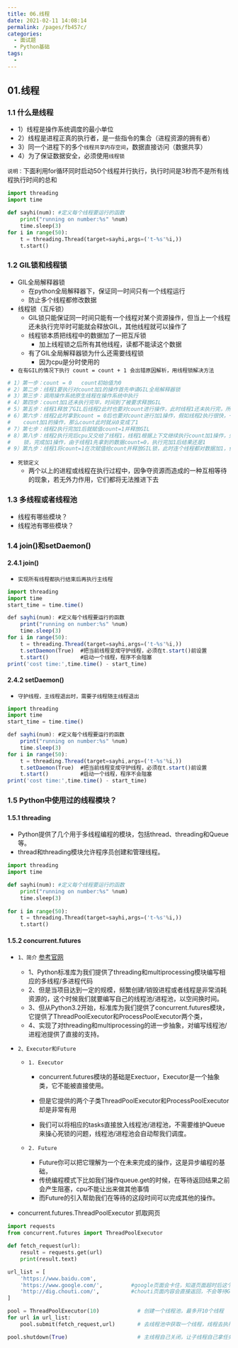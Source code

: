 ```yaml
---
title: 06.线程
date: 2021-02-11 14:08:14
permalink: /pages/fb457c/
categories:
  - 面试题
  - Python基础
tags:
  - 
---
```

## 01.线程

### 1.1 什么是线程

- 1）线程是操作系统调度的最小单位
- 2）线程是进程正真的执行者，是一些指令的集合（进程资源的拥有者）
- 3）同一个进程下的多个`线程共享内存空间`，数据直接访问（数据共享）
- 4）为了保证数据安全，必须使用`线程锁`

`说明：`下面利用for循环同时启动50个线程并行执行，执行时间是3秒而不是所有线程执行时间的总和

```python
import threading
import time

def sayhi(num): #定义每个线程要运行的函数
    print("running on number:%s" %num)
    time.sleep(3)
for i in range(50):
    t = threading.Thread(target=sayhi,args=('t-%s'%i,))
    t.start()
```

### 1.2 GIL锁和线程锁

- GIL全局解释器锁
  - 在python全局解释器下，保证同一时间只有一个线程运行
  - 防止多个线程都修改数据
- 线程锁（互斥锁）
  - GIL锁只能保证同一时间只能有一个线程对某个资源操作，但当上一个线程还未执行完毕时可能就会释放GIL，其他线程就可以操作了
  - 线程锁本质把线程中的数据加了一把互斥锁
    - 加上线程锁之后所有其他线程，读都不能读这个数据
  - 有了GIL全局解释器锁为什么还需要线程锁
    - 因为cpu是分时使用的
- `在有GIL的情况下执行 count = count + 1 会出错原因解析，用线程锁解决方法`

```python
# 1）第一步：count = 0   count初始值为0
# 2）第二步：线程1要执行对count加1的操作首先申请GIL全局解释器锁
# 3）第三步：调用操作系统原生线程在操作系统中执行
# 4）第四步：count加1还未执行完毕，时间到了被要求释放GIL
# 5）第五步：线程1释放了GIL后线程2此时也要对count进行操作，此时线程1还未执行完，所以count还是0
# 6）第六步：线程2此时拿到count = 0后也要对count进行加1操作，假如线程2执行很快，一次就完成了
#    count加1的操作，那么count此时就从0变成了1
# 7）第七步：线程2执行完加1后就赋值count=1并释放GIL
# 8）第八步：线程2执行完后cpu又交给了线程1，线程1根据上下文继续执行count加1操作，先拿到GIL
#    锁，完成加1操作，由于线程1先拿到的数据count=0，执行完加1后结果还是1
# 9）第九步：线程1将count=1在次赋值给count并释放GIL锁，此时连个线程都对数据加1，但是值最终是1
```

- `死锁定义`
  - 两个以上的进程或线程在执行过程中，因争夺资源而造成的一种互相等待的现象，若无外力作用，它们都将无法推进下去

### 1.3 多线程或者线程池

- 线程有哪些模块？
- 线程池有哪些模块？

### 1.4 join()和setDaemon()

#### 2.4.1 join()

- `实现所有线程都执行结束后再执行主线程`

```javascript
import threading
import time
start_time = time.time()

def sayhi(num): #定义每个线程要运行的函数
    print("running on number:%s" %num)
    time.sleep(3)
for i in range(50):
    t = threading.Thread(target=sayhi,args=('t-%s'%i,))
    t.setDaemon(True)  #把当前线程变成守护线程，必须在t.start()前设置
    t.start()          #启动一个线程，程序不会阻塞
print('cost time:',time.time() - start_time)
```

#### 2.4.2 setDaemon()

- `守护线程，主线程退出时，需要子线程随主线程退出`

```javascript
import threading
import time
start_time = time.time()

def sayhi(num): #定义每个线程要运行的函数
    print("running on number:%s" %num)
    time.sleep(3)
for i in range(50):
    t = threading.Thread(target=sayhi,args=('t-%s'%i,))
    t.setDaemon(True)  #把当前线程变成守护线程，必须在t.start()前设置
    t.start()          #启动一个线程，程序不会阻塞
print('cost time:',time.time() - start_time)
```



### 1.5 Python中使用过的线程模块？

#### 1.5.1 threading

- Python提供了几个用于多线程编程的模块，包括thread、threading和Queue等。
- thread和threading模块允许程序员创建和管理线程。

```python
import threading
import time

def sayhi(num): #定义每个线程要运行的函数
    print("running on number:%s" %num)
    time.sleep(3)
    
for i in range(50):
    t = threading.Thread(target=sayhi,args=('t-%s'%i,))
    t.start()
```

#### 1.5.2 concurrent.futures

- `1、简介` [参考官网](https://docs.python.org/3/library/concurrent.futures.html)
  - 1、Python标准库为我们提供了threading和multiprocessing模块编写相应的多线程/多进程代码
  - 2、但是当项目达到一定的规模，频繁创建/销毁进程或者线程是非常消耗资源的，这个时候我们就要编写自己的线程池/进程池，以空间换时间。
  - 3、但从Python3.2开始，标准库为我们提供了concurrent.futures模块，它提供了ThreadPoolExecutor和ProcessPoolExecutor两个类，
  - 4、实现了对threading和multiprocessing的进一步抽象，对编写线程池/进程池提供了直接的支持。

- `2、Executor和Future`

  - `1. Executor`

    - concurrent.futures模块的基础是Exectuor，Executor是一个抽象类，它不能被直接使用。
    - 但是它提供的两个子类ThreadPoolExecutor和ProcessPoolExecutor却是非常有用

    - 我们可以将相应的tasks直接放入线程池/进程池，不需要维护Queue来操心死锁的问题，线程池/进程池会自动帮我们调度。

  - `2. Future`

    - Future你可以把它理解为一个在未来完成的操作，这是异步编程的基础，
    - 传统编程模式下比如我们操作queue.get的时候，在等待返回结果之前会产生阻塞，cpu不能让出来做其他事情
    - 而Future的引入帮助我们在等待的这段时间可以完成其他的操作。

- concurrent.futures.ThreadPoolExecutor 抓取网页

```python
import requests
from concurrent.futures import ThreadPoolExecutor

def fetch_request(url):
    result = requests.get(url)
    print(result.text)

url_list = [
    'https://www.baidu.com',
    'https://www.google.com/',         #google页面会卡住，知道页面超时后这个进程才结束
    'http://dig.chouti.com/',          #chouti页面内容会直接返回，不会等待Google页面的返回
]

pool = ThreadPoolExecutor(10)            # 创建一个线程池，最多开10个线程
for url in url_list:
    pool.submit(fetch_request,url)       # 去线程池中获取一个线程，线程去执行fetch_request方法

pool.shutdown(True)                      # 主线程自己关闭，让子线程自己拿任务执行
```



